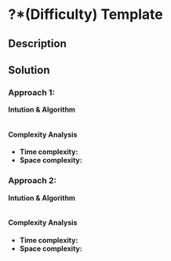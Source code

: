 # ?\*\(Difficulty\) Template

## Description

## Solution

### Approach 1: 

**Intution & Algorithm**

```text

```

#### Complexity Analysis

* **Time complexity:** 
* **Space complexity:** 

### Approach 2: 

**Intution & Algorithm**

```text

```

#### Complexity Analysis

* **Time complexity:** 
* **Space complexity:** 



